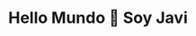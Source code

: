 <h1 style="font-weight:bold;" align="center">Hello Mundo 👋 Soy Javi</h1>

<div align="center>
<img src="https://github-readme-streak-stats.herokuapp.com/?user=JavhoSam&theme=tokyonight&hide_border=true"><br />
</div>
